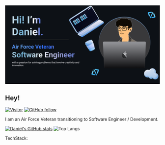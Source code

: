 ![Daniel Banner Image](./github-banner.png)

## Hey! 

[![Visitor](https://visitor-badge.laobi.icu/badge?page_id=dp1p)](https://github.com/dp1p)
[![GitHub follow](https://img.shields.io/github/followers/dp1p.svg?style=social&label=Follow%20Me)](https://github.com/dp1p?tab=followers)

I am an Air Force Veteran transitioning to Software Engineer / Development. 

[![Daniel's GitHub stats](https://github-readme-stats.vercel.app/api?username=dp1p)](https://github.com/dp1p/github-readme-stats) 
![Top Langs](https://github-readme-stats.vercel.app/api/top-langs/?username=dp1p&layout=compact&&langs_count=8)

TechStack:

<!--
**dp1p/dp1p** is a ✨ _special_ ✨ repository because its `README.md` (this file) appears on your GitHub profile.

Here are some ideas to get you started:

- 🔭 I’m currently working on ...
- 🌱 I’m currently learning ...
- 👯 I’m looking to collaborate on ...
- 🤔 I’m looking for help with ...
- 💬 Ask me about ...
- 📫 How to reach me: ...
- 😄 Pronouns: ...
- ⚡ Fun fact: ...
-->
